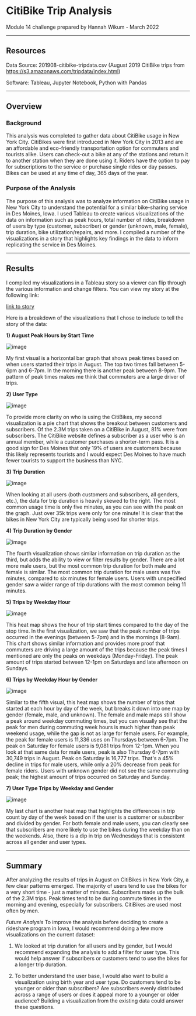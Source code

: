 # CitiBike Trip Analysis
Module 14 challenge prepared by Hannah Wikum - March 2022
___
## Resources
Data Source: 201908-citibike-tripdata.csv (August 2019 CitiBike trips from https://s3.amazonaws.com/tripdata/index.html)

Software: Tableau, Jupyter Notebook, Python with Pandas
___
## Overview
### Background
This analysis was completed to gather data about CitiBike usage in New York City. CitiBikes were first introduced in New York City in 2013 and are an affordable and eco-friendly transportation option for commuters and tourists alike. Users can check-out a bike at any of the stations and return it to another station when they are done using it. Riders have the option to pay for subscriptions to the service or purchase single rides or day passes. Bikes can be used at any time of day, 365 days of the year.

### Purpose of the Analysis
The purpose of this analysis was to analyze information on CitiBike usage in New York City to understand the potential for a similar bike-sharing service in Des Moines, Iowa. I used Tableau to create various visualizations of the data on information such as peak hours, total number of rides, breakdown of users by type (customer, subscriber) or gender (unknown, male, female), trip duration, bike utilization/repairs, and more. I compiled a number of the visualizations in a story that highlights key findings in the data to inform replicating the service in Des Moines.
___
## Results
I compiled my visualizations in a Tableau story so a viewer can flip through the various information and change filters. You can view my story at the following link:

[link to story](https://public.tableau.com/app/profile/hannah.wikum/viz/CitiBikeRideAnalysisforChallenge/ChallengeDashboard?publish=yes)

Here is a breakdown of the visualizations that I chose to include to tell the story of the data:

**1) August Peak Hours by Start Time**

![image](https://user-images.githubusercontent.com/93058069/159129789-b64fc3aa-f085-4fc9-8bd8-f4acd5e14735.png)

My first visual is a horizontal bar graph that shows peak times based on when users started their trips in August. The top two times fall between 5-6pm and 6-7pm. In the morning there is another peak between 8-9pm. The pattern of peak times makes me think that commuters are a large driver of trips.

**2) User Type**

![image](https://user-images.githubusercontent.com/93058069/159129952-e68f7c66-d794-4094-bfcc-70c9292abd9b.png)

To provide more clarity on who is using the CitiBikes, my second visualization is a pie chart that shows the breakout between customers and subscribers. Of the 2.3M trips taken on a CitiBike in August, 81% were from subscribers. The CitiBike website defines a subscriber as a user who is an annual member, while a customer purchases a shorter-term pass. It is a good sign for Des Moines that only 19% of users are customers because this likely represents tourists and I would expect Des Moines to have much fewer tourists to support the business than NYC.

**3) Trip Duration**

![image](https://user-images.githubusercontent.com/93058069/159130197-20913580-79de-483a-a07e-b767f7c8fdd1.png)

When looking at all users (both customers and subscribers, all genders, etc.), the data for trip duration is heavily skewed to the right. The most common usage time is only five minutes, as you can see with the peak on the graph. Just over 35k trips were only for one minute! It is clear that the bikes in New York City are typically being used for shorter trips.

**4) Trip Duration by Gender**

![image](https://user-images.githubusercontent.com/93058069/159130329-5661fcd7-7cad-4bd4-9844-bd8185d87895.png)

The fourth visualization shows similar information on trip duration as the third, but adds the ability to view or filter results by gender. There are a lot more male users, but the most common trip duration for both male and female is similar. The most common trip duration for male users was five minutes, compared to six minutes for female users. Users with unspecified gender saw a wider range of trip durations with the most common being 11 minutes.

**5) Trips by Weekday Hour**

![image](https://user-images.githubusercontent.com/93058069/159130471-23f784cc-fe78-4d70-89c2-6659a2914044.png)

This heat map shows the hour of trip start times compared to the day of the stop time. In the first visualization, we saw that the peak number of trips occurred in the evenings (between 5-7pm) and in the mornings (8-9am). This chart shows similar information and provides more proof that commuters are driving a large amount of the trips because the peak times I mentioned are only the peaks on weekdays (Monday-Friday). The peak amount of trips started between 12-1pm on Saturdays and late afternoon on Sundays.

**6) Trips by Weekday Hour by Gender**

![image](https://user-images.githubusercontent.com/93058069/159135034-cbbac3f7-c7cb-4c30-b796-576201d604b8.png)

Similar to the fifth visual, this heat map shows the number of trips that started at each hour by day of the week, but breaks it down into one map by gender (female, male, and unknown). The female and male maps still show a peak around weekday commuting times, but you can visually see that the peak for men during commuting week hours is much higher than peak weekend usage, while the gap is not as large for female users. For example, the peak for female users is 11,336 uses on Thursdays between 6-7pm. The peak on Saturday for female users is 9,081 trips from 12-1pm. When you look at that same data for male users, peak is also Thursday 6-7pm with 30,749 trips in August. Peak on Saturday is 16,777 trips. That's a 45% decline in trips for male users, while only a 20% decrease from peak for female riders. Users with unknown gender did not see the same commuting peak; the highest amount of trips occurred on Saturday and Sunday.

 **7) User Type Trips by Weekday and Gender**

![image](https://user-images.githubusercontent.com/93058069/159135337-5f87c6cd-08d9-4264-b732-90ff0ec2cfcc.png)

My last chart is another heat map that highlights the differences in trip count by day of the week based on if the user is a customer or subscriber and divided by gender. For both female and male users, you can clearly see that subscribers are more likely to use the bikes during the weekday than on the weekends. Also, there is a dip in trip on Wednesdays that is consistent across all gender and user types.
___
## Summary
After analyzing the results of trips in August on CitiBikes in New York City, a few clear patterns emerged. The majority of users tend to use the bikes for a very short time - just a matter of minutes. Subscribers made up the bulk of the 2.3M trips. Peak times tend to be during commute times in the morning and evening, especially for subscribers. CitiBikes are used most often by men.

_Future Analysis_
To improve the analysis before deciding to create a rideshare program in Iowa, I would recommend doing a few more visualizations on the current dataset:

1) We looked at trip duration for all users and by gender, but I would recommend expanding the analysis to add a filter for user type. This would help answer if subscribers or customers tend to use the bikes for a longer trip duration.

2) To better understand the user base, I would also want to build a visualization using birth year and user type. Do customers tend to be younger or older than subscribers? Are subscribers evenly distributed across a range of users or does it appeal more to a younger or older audience? Building a visualization from the existing data could answer these questions.


